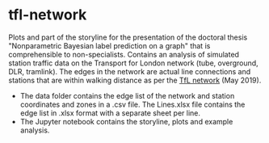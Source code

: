 # tfl-network

Plots and part of the storyline for the presentation of the doctoral thesis "Nonparametric Bayesian label prediction on a graph" that is comprehensible to non-specialists. Contains an analysis of simulated station traffic data on the Transport for London network (tube, overground, DLR, tramlink). The edges in the network are actual line connections and stations that are within walking distance as per the [TfL network](http://content.tfl.gov.uk/large-print-tube-map.pdf) (May 2019). 

* The data folder contains the edge list of the network and station coordinates and zones in a .csv file. The Lines.xlsx file contains the edge list in .xlsx format with a separate sheet per line.
* The Jupyter notebook contains the storyline, plots and example analysis.
